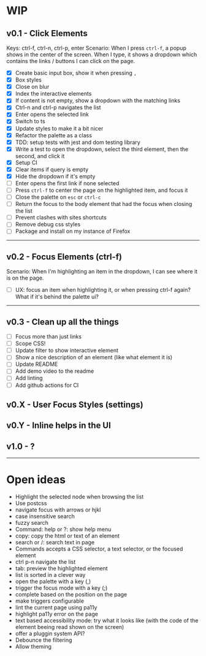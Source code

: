 # WIP

## v0.1 - Click Elements

Keys: ctrl-f, ctrl-n, ctrl-p, enter
Scenario: When I press `ctrl-f`, a popup shows in the center of the screen.
When I type, it shows a dropdown which contains the links / buttons I
can click on the page.

- [X] Create basic input box, show it when pressing `,`
- [X] Box styles
- [X] Close on blur
- [X] Index the interactive elements
- [X] If content is not empty, show a dropdown with the matching links
- [X] Ctrl-n and ctrl-p navigates the list
- [X] Enter opens the selected link
- [X] Switch to ts
- [X] Update styles to make it a bit nicer
- [X] Refactor the palette as a class
- [X] TDD: setup tests with jest and dom testing library
- [X] Write a test to open the dropdown, select the third element, then the second,  and click it
- [X] Setup CI
- [X] Clear items if query is empty
- [X] Hide the dropdown if it's empty
- [ ] Enter opens the first link if none selected
- [ ] Press `ctrl-f` to center the page on the highlighted item, and focus it
- [ ] Close the palette on `esc` or `ctrl-c`
- [ ] Return the focus to the body element that had the focus when closing the list
- [ ] Prevent clashes with sites shortcuts
- [ ] Remove debug css styles
- [ ] Package and install on my instance of Firefox

----

## v0.2 - Focus Elements (ctrl-f)

Scenario: When I'm highlighting an item in the dropdown, I can see where it is on the page.

- [ ] UX: focus an item when highlighting it, or when pressing ctrl-f again? What if it's behind the palette ui?

----

## v0.3 - Clean up all the things

- [ ] Focus more than just links
- [ ] Scope CSS!
- [ ] Update filter to show interactive element
- [ ] Show a nice description of an element (like what element it is)
- [ ] Update README
- [ ] Add demo video to the readme
- [ ] Add linting
- [ ] Add github actions for CI

## v0.X - User Focus Styles (settings)
## v0.Y - Inline helps in the UI
## v1.0 - ?

----
# Open ideas

* Highlight the selected node when browsing the list
* Use postcss
* navigate focus with arrows or hjkl
* case insensitive search
* fuzzy search
* Command: help or ?: show help menu
* copy: copy the html or text of an element
* search or /: search text in page
* Commands accepts a CSS selector, a text selector, or the focused element
* ctrl p-n navigate the list
* tab: preview the highlighted element
* list is sorted in a clever way
* open the palette with a key (,)
* trigger the focus mode with a key (;)
* complete based on the position on the page
* make triggers configurable
* lint the current page using pa11y
* highlight pa11y error on the page
* text based accessibility mode: try what it looks like (with the code of the element beeing read shown on the screen)
* offer a pluggin system API?
* Debounce the filtering
* Allow theming

